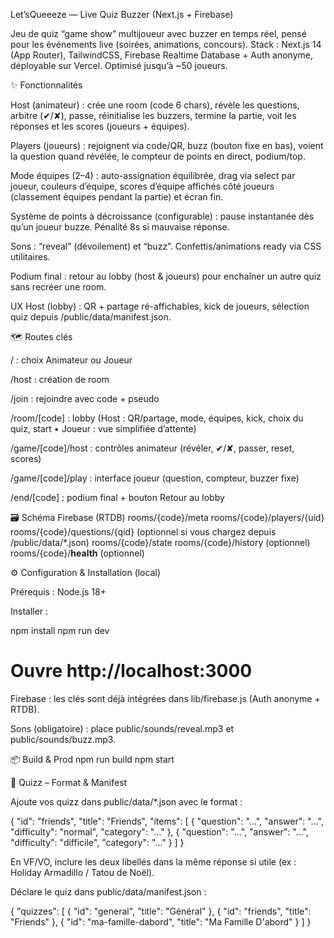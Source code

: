 Let’sQueeeze — Live Quiz Buzzer (Next.js + Firebase)

Jeu de quiz “game show” multijoueur avec buzzer en temps réel, pensé pour les événements live (soirées, animations, concours).
Stack : Next.js 14 (App Router), TailwindCSS, Firebase Realtime Database + Auth anonyme, déployable sur Vercel. Optimisé jusqu’à ~50 joueurs.

✨ Fonctionnalités

Host (animateur) : crée une room (code 6 chars), révèle les questions, arbitre (✔/✘), passe, réinitialise les buzzers, termine la partie, voit les réponses et les scores (joueurs + équipes).

Players (joueurs) : rejoignent via code/QR, buzz (bouton fixe en bas), voient la question quand révélée, le compteur de points en direct, podium/top.

Mode équipes (2–4) : auto-assignation équilibrée, drag via select par joueur, couleurs d’équipe, scores d’équipe affichés côté joueurs (classement équipes pendant la partie) et écran fin.

Système de points à décroissance (configurable) : pause instantanée dès qu’un joueur buzze. Pénalité 8s si mauvaise réponse.

Sons : “reveal” (dévoilement) et “buzz”. Confettis/animations ready via CSS utilitaires.

Podium final : retour au lobby (host & joueurs) pour enchaîner un autre quiz sans recréer une room.

UX Host (lobby) : QR + partage ré-affichables, kick de joueurs, sélection quiz depuis /public/data/manifest.json.

🗺️ Routes clés

/ : choix Animateur ou Joueur

/host : création de room

/join : rejoindre avec code + pseudo

/room/[code] : lobby (Host : QR/partage, mode, équipes, kick, choix du quiz, start • Joueur : vue simplifiée d’attente)

/game/[code]/host : contrôles animateur (révéler, ✔/✘, passer, reset, scores)

/game/[code]/play : interface joueur (question, compteur, buzzer fixe)

/end/[code] : podium final + bouton Retour au lobby

🗃️ Schéma Firebase (RTDB)
rooms/{code}/meta
rooms/{code}/players/{uid}
rooms/{code}/questions/{qid}     (optionnel si vous chargez depuis /public/data/*.json)
rooms/{code}/state
rooms/{code}/history             (optionnel)
rooms/{code}/__health__          (optionnel)

⚙️ Configuration & Installation (local)

Prérequis : Node.js 18+

Installer :

npm install
npm run dev
# Ouvre http://localhost:3000


Firebase : les clés sont déjà intégrées dans lib/firebase.js (Auth anonyme + RTDB).

Sons (obligatoire) : place public/sounds/reveal.mp3 et public/sounds/buzz.mp3.

📦 Build & Prod
npm run build
npm start

🧩 Quizz – Format & Manifest

Ajoute vos quizz dans public/data/*.json avec le format :

{
  "id": "friends",
  "title": "Friends",
  "items": [
    { "question": "…", "answer": "…", "difficulty": "normal", "category": "…" },
    { "question": "…", "answer": "…", "difficulty": "difficile", "category": "…" }
  ]
}


En VF/VO, inclure les deux libellés dans la même réponse si utile (ex : Holiday Armadillo / Tatou de Noël).

Déclare le quiz dans public/data/manifest.json :

{
  "quizzes": [
    { "id": "general", "title": "Général" },
    { "id": "friends", "title": "Friends" },
    { "id": "ma-famille-dabord", "title": "Ma Famille D'abord" }
  ]
}
